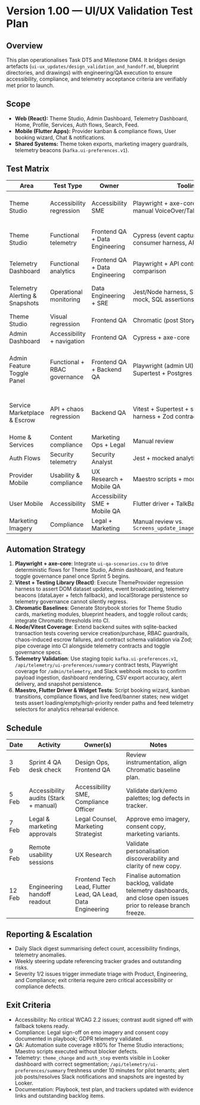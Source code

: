 # Version 1.00 — UI/UX Validation Test Plan

## Overview
This plan operationalises Task DT5 and Milestone DM4. It bridges design artefacts (`ui-ux_updates/design_validation_and_handoff.md`, blueprint directories, and drawings) with engineering/QA execution to ensure accessibility, compliance, and telemetry acceptance criteria are verifiably met prior to launch.

## Scope
- **Web (React):** Theme Studio, Admin Dashboard, Telemetry Dashboard, Home, Profile, Services, Auth flows, Search, Feed.
- **Mobile (Flutter Apps):** Provider kanban & compliance flows, User booking wizard, Chat & notifications.
- **Shared Systems:** Theme token exports, marketing imagery guardrails, telemetry beacons (`kafka.ui-preferences.v1`).

## Test Matrix
| Area | Test Type | Owner | Tooling | Acceptance Criteria |
| --- | --- | --- | --- | --- |
| Theme Studio | Accessibility regression | Accessibility SME | Playwright + axe-core (Sprint 5), manual VoiceOver/TalkBack | `PreferenceChangeAnnouncer` announces theme/density/contrast changes; focus outlines meet contrast thresholds documented in `Screen_update_Screen_colours.md`. |
| Theme Studio | Functional telemetry | Frontend QA + Data Engineering | Cypress (event capture), Kafka consumer harness, API contract tests | `fixnado:theme-change` event and beacon payload include theme/density/contrast/marketingVariant/tenantId/role/locale; `/api/telemetry/ui-preferences/summary` returns aggregated counts with latestEventAt freshness < 10m. |
| Telemetry Dashboard | Functional analytics | Frontend QA + Data Engineering | Playwright + API contract tests + CSV comparison | Summary cards, trend chart, and breakdown panels match `/api/telemetry/ui-preferences/summary`; CSV export mirrors payload; stale warning triggers when latestEventAt > 120m. |
| Telemetry Alerting & Snapshots | Operational monitoring | Data Engineering + SRE | Jest/Node harness, Slack webhook mock, SQL assertions | Alert job triggers Slack message when freshness ≥120m or emo share <10% (≥50 events), suppresses duplicates, and persists `ui_preference_telemetry_snapshot` rows with governed payload JSON. |
| Theme Studio | Visual regression | Frontend QA | Chromatic (post Storybook uplift) | Snapshot deltas below 0.2% threshold across light/dark/emo variants. |
| Admin Dashboard | Accessibility + navigation | Frontend QA | Cypress + axe-core | Widget tab order matches `Dashboard Organisation.md`; compliance export button accessible and gated. |
| Admin Feature Toggle Panel | Functional + RBAC governance | Frontend QA + Backend QA | Playwright (admin UI) + Vitest + Supertest + Postgres test container | Feature lifecycle actions (create, stage, graduate, retire) persist to PostGIS-backed store, enforce rollout windows, emit audit events, and honour RBAC — viewers blocked from mutations, auditors receive read-only export. Toggle propagation webhooks acknowledged within 5s and retries logged. |
| Service Marketplace & Escrow | API + chaos regression | Backend QA | Vitest + Supertest + sqlite transaction harness + Zod contracts | Purchase flow persists order + escrow atomically, rejects unauthorised buyers, validates currency overrides, and rolls back cleanly when escrow persistence fails; response schema validated against consumer contract to prevent payload drift. |
| Home & Services | Content compliance | Marketing Ops + Legal | Manual review | Copy matches `Home page text.md`, disclaimers present, consent CTA routes to flagged flows. |
| Auth Flows | Security telemetry | Security Analyst | Jest + mocked analytics pipeline | `auth_step` telemetry hashed email and includes locale/timezone metadata; no plaintext PII. |
| Provider Mobile | Usability & compliance | UX Research + Mobile QA | Maestro scripts + moderated study | 90% task success for kanban transitions; compliance gating mirrors `provider_app_wireframe_changes.md`. |
| User Mobile | Accessibility | Accessibility SME + Mobile QA | Flutter driver + TalkBack session | Booking stepper voice guidance matches script; chat composer accessible. |
| Marketing Imagery | Compliance | Legal + Marketing | Manual review vs. `Screens_update_images_and_vectors.md` | Emo imagery approved and recorded; seasonal overlays follow guardrails. |

## Automation Strategy
1. **Playwright + axe-core**: Integrate `ui-qa-scenarios.csv` to drive deterministic flows for Theme Studio, Admin dashboard, and feature toggle governance panel once Sprint 5 begins.
2. **Vitest + Testing Library (React)**: Execute ThemeProvider regression harness to assert DOM dataset updates, event broadcasting, telemetry beacons (dataLayer + fetch fallback), and localStorage persistence so telemetry governance cannot silently regress.
3. **Chromatic Baselines**: Generate Storybook stories for Theme Studio cards, marketing modules, blueprint headers, and toggle rollout cards; integrate Chromatic thresholds into CI.
4. **Node/Vitest Coverage**: Extend backend suites with sqlite-backed transaction tests covering service creation/purchase, RBAC guardrails, chaos-induced escrow failures, and contract schema validation via Zod; pipe coverage into CI alongside telemetry contracts and toggle governance specs.
5. **Telemetry Validation**: Use staging topic `kafka.ui-preferences.v1`, `/api/telemetry/ui-preferences/summary` contract tests, Playwright coverage for `/admin/telemetry`, and Slack webhook mocks to confirm payload ingestion, dashboard rendering, CSV export accuracy, alert delivery, and snapshot persistence.
6. **Maestro, Flutter Driver & Widget Tests**: Script booking wizard, kanban transitions, compliance flows, and live feed/banner states; new widget tests assert loading/empty/high-priority render paths and feed telemetry selectors for analytics rehearsal evidence.

## Schedule
| Date | Activity | Owner(s) | Notes |
| --- | --- | --- | --- |
| 3 Feb | Sprint 4 QA desk check | Design Ops, Frontend QA | Review instrumentation, align Chromatic baseline plan. |
| 5 Feb | Accessibility audits (Stark + manual) | Accessibility SME, Compliance Officer | Validate dark/emo palettes; log defects in tracker. |
| 7 Feb | Legal & marketing approvals | Legal Counsel, Marketing Strategist | Approve emo imagery, consent copy, marketing variants. |
| 9 Feb | Remote usability sessions | UX Research | Validate personalisation discoverability and clarity of new copy. |
| 12 Feb | Engineering handoff readout | Frontend Tech Lead, Flutter Lead, QA Lead, Data Engineering | Finalise automation backlog, validate telemetry dashboards, and close open issues prior to release branch freeze. |

## Reporting & Escalation
- Daily Slack digest summarising defect count, accessibility findings, telemetry anomalies.
- Weekly steering update referencing tracker grades and outstanding risks.
- Severity 1/2 issues trigger immediate triage with Product, Engineering, and Compliance; exit criteria require zero critical accessibility or compliance defects.

## Exit Criteria
- Accessibility: No critical WCAG 2.2 issues; contrast audit signed off with fallback tokens ready.
- Compliance: Legal sign-off on emo imagery and consent copy documented in playbook; GDPR telemetry validated.
- QA: Automation suite coverage ≥80% for Theme Studio interactions; Maestro scripts executed without blocker defects.
- Telemetry: `theme_change` and `auth_step` events visible in Looker dashboard with correct segmentation; `/api/telemetry/ui-preferences/summary` freshness under 10 minutes for pilot tenants; alert job posts/resolves Slack notifications and snapshots are ingested by Looker.
- Documentation: Playbook, test plan, and trackers updated with evidence links and outstanding backlog items.
